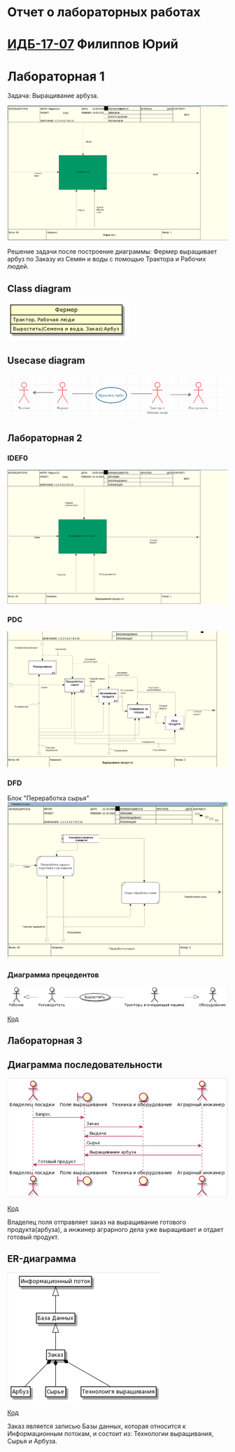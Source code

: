 # Отчет о лабораторных работах
# [ИДБ-17-07](https://github.com/stankin/design-part-1/wiki/List-IDB-17-07) Филиппов Юрий

# Лабораторная 1

Задача: Выращивание арбуза.

![pic](https://github.com/monpase007/laba.github.io/blob/master/laba/6%D0%BE%D1%82%D0%B2%D0%B5%D1%82%D0%BE%D0%B2.png?raw=true)

Решение задачи после построение диаграммы: Фермер выращивает арбуз по Заказу из Семян и воды с помощью Трактора и Рабочих людей.

## Class diagram

![none](https://github.com/monpase007/laba.github.io/blob/master/laba/%D0%B4%D0%B8%D0%B0%D0%B3%D1%80%D0%B0%D0%BC%D0%BC%D0%B0%D0%9A%D0%BB%D0%B0%D1%81%D1%81%D0%BE%D0%B2.png?raw=true)

## Usecase diagram

![](https://github.com/monpase007/laba.github.io/blob/master/laba/uscase.png?raw=true)

## Лабораторная 2

### IDEF0

![none](https://github.com/monpase007/laba.github.io/blob/master/laba2/IDEF0.png)

### PDC

![none](https://github.com/monpase007/laba.github.io/blob/master/laba2/PDC.png)

### DFD

Блок "Переработка сырья"
![none](https://github.com/monpase007/laba.github.io/blob/master/laba2/DFD.png)


### Диаграмма прецедентов

![none](https://github.com/monpase007/laba.github.io/blob/master/laba2/%D0%94%D0%B8%D0%B0%D0%B3%D1%80%D0%B0%D0%BC%D0%BC%D0%B0%20%D0%BF%D1%80%D0%B5%D1%86%D0%B5%D0%B4%D0%B5%D0%BD%D1%82%D0%BE%D0%B2.png)

[Код](https://github.com/monpase007/laba.github.io/blob/master/laba2/code.txt)

## Лабораторная 3

## Диаграмма последовательности

![none](https://github.com/monpase007/laba.github.io/blob/master/laba3/Screenshot_2.png)

[Код](https://github.com/monpase007/laba.github.io/blob/master/laba3/text1.txt)

Владелец поля отправляет заказ на выращивание готового продукта(арбуза), а инжинер аграрного дела уже выращивает и отдает готовый продукт.
## ER-диаграмма

![none](https://github.com/monpase007/laba.github.io/blob/master/laba3/Screenshot_1.png)

[Код](https://github.com/monpase007/laba.github.io/blob/master/laba3/text2.txt)

Заказ является записью Базы данных, которая относится к Информационным потокам, и состоит из: Технологии выращивания, Сырья и Арбуза.
